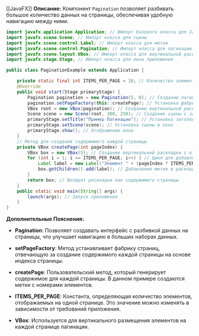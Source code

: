 [[JavaFX]]
**Описание:** Компонент `Pagination` позволяет разбивать большое количество данных на страницы, обеспечивая удобную навигацию между ними.

```java ignore
import javafx.application.Application; // Импорт базового класса для JavaFX-приложений
import javafx.scene.Scene; // Импорт класса для сцены
import javafx.scene.control.Label; // Импорт класса для метки
import javafx.scene.control.Pagination; // Импорт класса для пагинации
import javafx.scene.layout.VBox; // Импорт класса для вертикальной раскладки
import javafx.stage.Stage; // Импорт класса для окна приложения

public class PaginationExample extends Application {

    private static final int ITEMS_PER_PAGE = 10; // Количество элементов на одной странице
    @Override
    public void start(Stage primaryStage) {
        Pagination pagination = new Pagination(5, 0); // Создание пагинации с 5 страницами, текущая страница - первая
        pagination.setPageFactory(this::createPage); // Установка фабрики страниц для создания содержимого каждой страницы
        VBox root = new VBox(pagination); // Создание вертикальной раскладки и добавление пагинации
        Scene scene = new Scene(root, 300, 250); // Создание сцены с заданными размерами
        primaryStage.setTitle("Пример Пагинации"); // Установка заголовка окна
        primaryStage.setScene(scene); // Установка сцены в окно
        primaryStage.show(); // Отображение окна
    }
    // Метод для создания содержимого каждой страницы
    private VBox createPage(int pageIndex) {
        VBox box = new VBox(5); // Создание вертикальной раскладки с отступом 5 пикселей между элементами
        for (int i = 1; i <= ITEMS_PER_PAGE; i++) { // Цикл для добавления элементов на страницу
            Label label = new Label("Элемент " + (pageIndex * ITEMS_PER_PAGE + i)); // Создание метки с номером элемента
            box.getChildren().add(label); // Добавление метки в раскладку
        }
        return box; // Возврат раскладки как содержимого страницы
    }
    public static void main(String[] args) {
        launch(args); // Запуск приложения
    }
}
```

**Дополнительные Пояснения:**

- **Pagination**: Позволяет создавать интерфейс с разбивкой данных на страницы, что улучшает навигацию в больших наборах данных.

- **setPageFactory**: Метод устанавливает фабрику страниц, отвечающую за создание содержимого каждой страницы на основе индекса страницы.

- **createPage**: Пользовательский метод, который генерирует содержимое для каждой страницы. В данном примере создаются метки с номерами элементов.

- **ITEMS_PER_PAGE**: Константа, определяющая количество элементов, отображаемых на одной странице. Это значение можно изменять в зависимости от требований приложения.

- **VBox**: Используется для вертикального размещения элементов на каждой странице пагинации.
